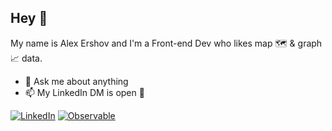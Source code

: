## Hey 👋

My name is Alex Ershov and I'm a Front-end Dev who likes map 🗺 & graph 📈 data.

- 💬 Ask me about anything
- 📫 My LinkedIn DM is open 🧐

[![LinkedIn](https://a11ybadges.com/badge?logo=linkedin)](https://www.linkedin.com/in/aleksandr-ershov/)
[![Observable](https://a11ybadges.com/badge?logo=observable)](https://observablehq.com/@rufflet)
